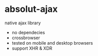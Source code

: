 absolut-ajax
============

native ajax library

- no dependecies 
- crossbrowser
- tested on mobile and desktop browsers
- support XHR & XDR
